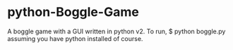 # python-Boggle-Game
A boggle game with a GUI written in python v2.
  To run, $ python boggle.py
  assuming you have python installed of course.
